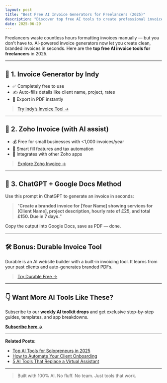 ```yaml
---
layout: post
title: "Best Free AI Invoice Generators for Freelancers (2025)"
description: "Discover top free AI tools to create professional invoices, save time, and impress clients."
date: 2025-06-29
---
```


Freelancers waste countless hours formatting invoices manually — but you don't have to. AI-powered invoice generators now let you create clean, branded invoices in seconds. Here are the **top free AI invoice tools for freelancers** in 2025.

---

## 🚀 1. Invoice Generator by Indy

- ✅ Completely free to use  
- ✍️ Auto-fills details like client name, project, rates  
- 🧾 Export in PDF instantly  

> [Try Indy’s Invoice Tool →](https://weareindy.com/tools/invoice-generator)

---

## 💼 2. Zoho Invoice (with AI assist)

- 💰 Free for small businesses with <1,000 invoices/year  
- 🤖 Smart fill features and tax automation  
- 🔗 Integrates with other Zoho apps  

> [Explore Zoho Invoice →](https://www.zoho.com/invoice/)

---

## 🧠 3. ChatGPT + Google Docs Method

Use this prompt in ChatGPT to generate an invoice in seconds:

> "**Create a branded invoice for [Your Name] showing services for [Client Name], project description, hourly rate of £25, and total £150. Due in 7 days.**"

Copy the output into Google Docs, save as PDF — done.

---

## 🛠️ Bonus: Durable Invoice Tool

Durable is an AI website builder with a built-in invoicing tool. It learns from your past clients and auto-generates branded PDFs.

> [Try Durable Free →](https://durable.co/)

---

## 👇 Want More AI Tools Like These?

Subscribe to our **weekly AI toolkit drops** and get exclusive step-by-step guides, templates, and app breakdowns.

**[Subscribe here →](#)**

---

**Related Posts:**
- [Top AI Tools for Solopreneurs in 2025](#)
- [How to Automate Your Client Onboarding](#)
- [5 AI Tools That Replace a Virtual Assistant](#)

---

> Built with 100% AI. No fluff. No team. Just tools that work.
